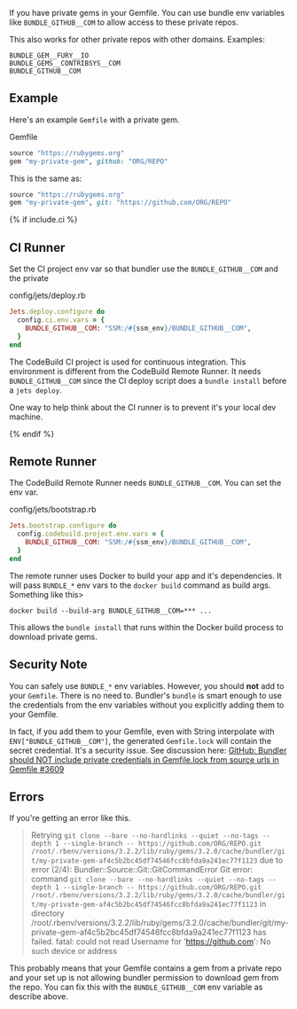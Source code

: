 If you have private gems in your Gemfile. You can use bundle env variables like `BUNDLE_GITHUB__COM` to allow access to these private repos.

This also works for other private repos with other domains. Examples:

    BUNDLE_GEM__FURY__IO
    BUNDLE_GEMS__CONTRIBSYS__COM
    BUNDLE_GITHUB__COM

## Example

Here's an example `Gemfile` with a private gem.

Gemfile

```ruby
source "https://rubygems.org"
gem "my-private-gem", github: "ORG/REPO"
```

This is the same as:

```ruby
source "https://rubygems.org"
gem "my-private-gem", git: "https://github.com/ORG/REPO"
```

{% if include.ci %}
## CI Runner

Set the CI project env var so that bundler use the `BUNDLE_GITHUB__COM` and the private

config/jets/deploy.rb

```ruby
Jets.deploy.configure do
  config.ci.env.vars = {
    BUNDLE_GITHUB__COM: "SSM:/#{ssm_env}/BUNDLE_GITHUB__COM",
  }
end
```

The CodeBuild CI project is used for continuous integration. This environment is different from the CodeBuild Remote Runner. It needs `BUNDLE_GITHUB__COM` since the CI deploy script does a `bundle install` before a `jets deploy`.

One way to help think about the CI runner is to prevent it's your local dev machine.

{% endif %}

## Remote Runner

The CodeBuild Remote Runner needs `BUNDLE_GITHUB__COM`.  You can set the env var.

config/jets/bootstrap.rb

```ruby
Jets.bootstrap.configure do
  config.codebuild.project.env.vars = {
    BUNDLE_GITHUB__COM: "SSM:/#{ssm_env}/BUNDLE_GITHUB__COM",
  }
end
```

The remote runner uses Docker to build your app and it's dependencies. It will pass `BUNDLE_*` env vars to the `docker build` command as build args. Something like this>

    docker build --build-arg BUNDLE_GITHUB__COM=*** ...

This allows the `bundle install` that runs within the Docker build process to download private gems.

## Security Note

You can safely use `BUNDLE_*` env variables. However, you should **not** add to your `Gemfile`. There is no need to.  Bundler's `bundle` is smart enough to use the credentials from the env variables without you explicitly adding them to your Gemfile.

In fact, if you add them to your Gemfile, even with String interpolate with `ENV["BUNDLE_GITHUB__COM"]`, the generated `Gemfile.lock` will contain the secret credential. It's a security issue. See discussion here: [GitHub: Bundler should NOT include private credentials in Gemfile.lock from source urls in Gemfile #3609](https://github.com/rubygems/bundler/issues/3609)

## Errors

If you're getting an error like this.

> Retrying `git clone --bare --no-hardlinks --quiet --no-tags --depth 1 --single-branch -- https://github.com/ORG/REPO.git /root/.rbenv/versions/3.2.2/lib/ruby/gems/3.2.0/cache/bundler/git/my-private-gem-af4c5b2bc45df74546fcc8bfda9a241ec77f1123` due to error (2/4): Bundler::Source::Git::GitCommandError Git error: command `git clone --bare --no-hardlinks --quiet --no-tags --depth 1 --single-branch -- https://github.com/ORG/REPO.git /root/.rbenv/versions/3.2.2/lib/ruby/gems/3.2.0/cache/bundler/git/my-private-gem-af4c5b2bc45df74546fcc8bfda9a241ec77f1123` in directory /root/.rbenv/versions/3.2.2/lib/ruby/gems/3.2.0/cache/bundler/git/my-private-gem-af4c5b2bc45df74546fcc8bfda9a241ec77f1123 has failed.
fatal: could not read Username for 'https://github.com': No such device or address

This probably means that your Gemfile contains a gem from a private repo and your set up is not allowing bundler permission to download gem from the repo. You can fix this with the `BUNDLE_GITHUB__COM` env variable as describe above.
